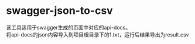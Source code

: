 # swagger-json-to-csv
该工具适用于swagger生成的页面中对应的api-docs。  
将api-docs的json内容导入到项目根目录下的1.txt，运行后结果导出为result.csv
